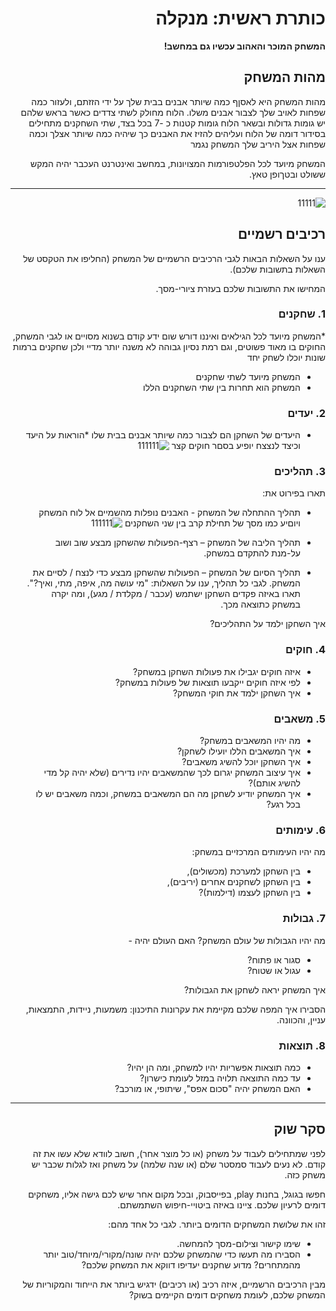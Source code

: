 <div dir='rtl' lang='he'>

# כותרת ראשית: מנקלה

**המשחק המוכר והאהוב עכשיו גם במחשב!**

## מהות המשחק
מהות המשחק היא לאסןף כמה שיותר אבנים בבית שלך על ידי הזזתם, ולעזור כמה שפחות לאויב שלך לצבור אבנים משלו.
 הלוח מחולק לשתי צדדים כאשר בראש שלהם יש גומות גדולות ובשאר הלוח גומות קטנות כ -7 בכל בצד, שתי השחקנים מתחילים בסידור דומה של הלוח ועליהים להזיז את האבנים כך שיהיה כמה שיותר אצלך וכמה שפחות אצל היריב שלך המשחק נגמר  

 המשחק מיועד לכל הפלטפורמות המצויונות, במחשב ואינטרנט העכבר יהיה המקש ששולט
ובטךופן טאץ.
 
 
---
![11111](https://user-images.githubusercontent.com/74298257/226771635-827f47fa-d8ce-4237-a1f1-6b2027895a32.png)


## רכיבים רשמיים

ענו על השאלות הבאות לגבי הרכיבים הרשמיים של המשחק
(החליפו את הטקסט של השאלות בתשובות שלכם).

המחישו את התשובות שלכם בעזרת ציורי-מסך.

### 1. שחקנים

*המשחק מיועד לכל הגילאים ואיננו דורש שום ידע קודם בשנוא מסויים או לגבי המשחק, החוקים בו מאוד פשוטים, וגם רמת נסיון גבוהה לא משנה יותר מדיי ולכן שחקנים ברמות שונות יוכלו לשחק יחד
* המשחק מיועד לשתי שחקנים
* המשחק הוא תחרות בין שתי השחקנים הללו

### 2. יעדים

* היעדים של השחקן הם לצבור כמה שיותר אבנים בבית שלו 
*הוראות על היעד וכיצד לנצצח יופיע בסםר חוקים קצר 
![111111](https://user-images.githubusercontent.com/74298257/226772103-05622156-5daf-42d1-9e84-4632da32555e.png)


### 3. תהליכים

תארו בפירוט את:

* תהליך ההתחלה של המשחק - האבנים נופלות מהשמיים אל לוח המשחק ויוםיע כמו מסך של תחילת קרב בין שני השחקנים
 ![111111](https://user-images.githubusercontent.com/74298257/226772500-0610e83d-bb44-424f-9589-7f8f8bd8fefc.png)

*	תהליך הליבה של המשחק – רצף-הפעולות שהשחקן מבצע שוב ושוב על-מנת להתקדם במשחק.
*	תהליך הסיום של המשחק – הפעולות שהשחקן מבצע כדי לנצח / לסיים את המשחק.
לגבי כל תהליך, ענו על השאלות: "מי עושה מה, איפה, מתי, ואיך?".  תארו באיזה פקדים השחקן ישתמש (עכבר / מקלדת / מגע), ומה יקרה במשחק כתוצאה מכך.

איך השחקן ילמד על התהליכים? 

### 4. חוקים

* איזה חוקים יגבילו את פעולות השחקן במשחק?
* לפי איזה חוקים ייקבעו תוצאות של פעולות במשחק?
* איך השחקן ילמד את חוקי המשחק?


### 5. משאבים

* מה יהיו המשאבים במשחק?
* איך המשאבים הללו יועילו לשחקן?
* איך השחקן יוכל להשיג משאבים?
* איך עיצוב המשחק יגרום לכך שהמשאבים יהיו נדירים (שלא יהיה קל מדי להשיג אותם)?
* איך המשחק יודיע לשחקן מה הם המשאבים במשחק, וכמה משאבים יש לו בכל רגע?

### 6. עימותים

מה יהיו העימותים המרכזיים במשחק:

* בין השחקן למערכת (מכשולים),
* בין השחקן לשחקנים אחרים (יריבים),
* בין השחקן לעצמו (דילמות)? 


### 7. גבולות

מה יהיו הגבולות של עולם המשחק? האם העולם יהיה - 
* סגור או פתוח?
*  עגול או שטוח? 

 איך המשחק יראה לשחקן את הגבולות? 
 
 הסבירו איך המפה שלכם מקיימת את עקרונות התיכנון: משמעות, ניידות, התמצאות, עניין, והכוונה.


### 8. תוצאות

* כמה תוצאות אפשריות יהיו למשחק, ומה הן יהיו? 
* עד כמה התוצאה תלויה במזל לעומת כישרון? 
* האם המשחק יהיה "סכום אפס", שיתופי, או מורכב?

---

## סקר שוק

לפני שמתחילים לעבוד על משחק (או כל מוצר אחר), חשוב לוודא שלא עשו את זה קודם. לא נעים לעבוד סמסטר שלם (או שנה שלמה) על משחק ואז לגלות שכבר יש משחק כזה. 

חפשו בגוגל, בחנות play, בפייסבוק, ובכל מקום אחר שיש לכם גישה אליו, משחקים דומים לרעיון שלכם. ציינו באיזה ביטויי-חיפוש השתמשתם.

זהו את שלושת המשחקים הדומים ביותר. לגבי כל אחד מהם:

* שימו קישור וצילום-מסך להמחשה.
* הסבירו מה תעשו כדי שהמשחק שלכם יהיה שונה/מקורי/מיוחד/טוב יותר מהמתחרים?  מדוע שחקנים יעדיפו דווקא את המשחק שלכם?

מבין הרכיבים הרשמיים, 
איזה רכיב (או רכיבים) ידגיש ביותר את הייחוד והמקוריות של המשחק שלכם, לעומת משחקים דומים הקיימים בשוק?


</div>
